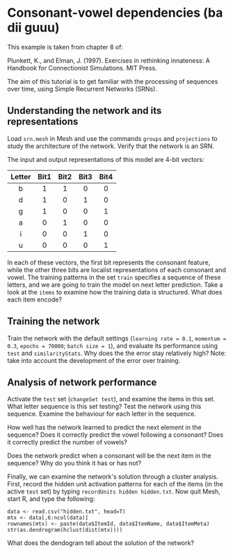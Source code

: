 # Consonant-vowel dependencies (ba dii guuu)

This example is taken from chapter 8 of:

Plunkett, K., and Elman, J. (1997). Exercises in rethinking innateness:
A Handbook for Connectionist Simulations. MIT Press.

The aim of this tutorial is to get familiar with the processing of sequences
over time, using Simple Recurrent Networks (SRNs).

## Understanding the network and its representations

Load `srn.mesh` in Mesh and use the commands `groups` and `projections` to
study the architecture of the network. Verify that the network is an SRN.

The input and output representations of this model are 4-bit vectors:

| Letter | Bit1  | Bit2  | Bit3  | Bit4  |
|  :---: | :---: | :---: | :---: | :---: |
|    b   |   1   |   1   |   0   |   0   |
|    d   |   1   |   0   |   1   |   0   |
|    g   |   1   |   0   |   0   |   1   |
|    a   |   0   |   1   |   0   |   0   |
|    i   |   0   |   0   |   1   |   0   |
|    u   |   0   |   0   |   0   |   1   |

In each of these vectors, the first bit represents the consonant feature,
while the other three bits are localist representations of each consonant
and vowel. The training patterns in the set `train` specifies a sequence of
these letters, and we are going to train the model on next letter
prediction. Take a look at the `items` to examine how the training data is
structured. What does each item encode?

## Training the network

Train the network with the default settings (`learning rate = 0.1`,
`momentum = 0.3`, `epochs = 70000`; `batch size = 1`), and evaluate its
performance using `test` and `similarityStats`. Why does the the error stay
relatively high? Note: take into account the development of the error over
training.

## Analysis of network performance

Activate the `test` set (`changeSet test`), and examine the items in this
set. What letter sequence is this set testing? Test the network using this
sequence. Examine the behaviour for each letter in the sequence.

How well has the network learned to predict the next element in the
sequence? Does it correctly predict the vowel following a consonant? Does it
correctly predict the number of vowels?

Does the network predict when a consonant will be the next item in the
sequence? Why do you think it has or has not?

Finally, we can examine the network's solution through a cluster analysis.
First, record the hidden unit activation patterns for each of the items (in
the active `test` set) by typing `recordUnits hidden hidden.txt`. Now quit
Mesh, start R, and type the following:

```
data <- read.csv("hidden.txt", head=T)
mtx <- data[,6:ncol(data)]
rownames(mtx) <- paste(data$ItemId, data$ItemName, data$ItemMeta)
str(as.dendrogram(hclust(dist(mtx))))
```

What does the dendogram tell about the solution of the network?
